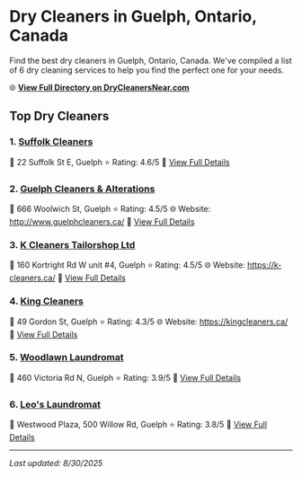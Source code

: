 # Dry Cleaners in Guelph, Ontario, Canada

Find the best dry cleaners in Guelph, Ontario, Canada. We've compiled a list of 6 dry cleaning services to help you find the perfect one for your needs.

🌐 **[View Full Directory on DryCleanersNear.com](https://drycleanersnear.com/city/Canada/Ontario/Guelph)**

## Top Dry Cleaners

### 1. [Suffolk Cleaners](https://drycleanersnear.com/dryCleaner/689014c7913e4c7c8f7e9bfd/suffolk-cleaners)
📍 22 Suffolk St E, Guelph
⭐ Rating: 4.6/5
🔗 [View Full Details](https://drycleanersnear.com/dryCleaner/689014c7913e4c7c8f7e9bfd/suffolk-cleaners)

### 2. [Guelph Cleaners & Alterations](https://drycleanersnear.com/dryCleaner/68901444913e4c7c8f7e9801/guelph-cleaners-alterations)
📍 666 Woolwich St, Guelph
⭐ Rating: 4.5/5
🌐 Website: http://www.guelphcleaners.ca/
🔗 [View Full Details](https://drycleanersnear.com/dryCleaner/68901444913e4c7c8f7e9801/guelph-cleaners-alterations)

### 3. [K Cleaners Tailorshop Ltd](https://drycleanersnear.com/dryCleaner/689014e0913e4c7c8f7e9cbe/k-cleaners-tailorshop-ltd)
📍 160 Kortright Rd W unit #4, Guelph
⭐ Rating: 4.5/5
🌐 Website: https://k-cleaners.ca/
🔗 [View Full Details](https://drycleanersnear.com/dryCleaner/689014e0913e4c7c8f7e9cbe/k-cleaners-tailorshop-ltd)

### 4. [King Cleaners](https://drycleanersnear.com/dryCleaner/6890143d913e4c7c8f7e97c0/king-cleaners)
📍 49 Gordon St, Guelph
⭐ Rating: 4.3/5
🌐 Website: https://kingcleaners.ca/
🔗 [View Full Details](https://drycleanersnear.com/dryCleaner/6890143d913e4c7c8f7e97c0/king-cleaners)

### 5. [Woodlawn Laundromat](https://drycleanersnear.com/dryCleaner/689014dc913e4c7c8f7e9c9c/woodlawn-laundromat)
📍 460 Victoria Rd N, Guelph
⭐ Rating: 3.9/5
🔗 [View Full Details](https://drycleanersnear.com/dryCleaner/689014dc913e4c7c8f7e9c9c/woodlawn-laundromat)

### 6. [Leo's Laundromat](https://drycleanersnear.com/dryCleaner/68901430913e4c7c8f7e95e5/leo-s-laundromat)
📍 Westwood Plaza, 500 Willow Rd, Guelph
⭐ Rating: 3.8/5
🔗 [View Full Details](https://drycleanersnear.com/dryCleaner/68901430913e4c7c8f7e95e5/leo-s-laundromat)


---

*Last updated: 8/30/2025*
